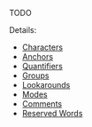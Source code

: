 TODO

Details:

- [Characters](characters.md)
- [Anchors](anchors.md)
- [Quantifiers](quantifiers.md)
- [Groups](groups.md)
- [Lookarounds](lookarounds.md)
- [Modes](modes.md)
- [Comments](comments.md)
- [Reserved Words](reserved.md)
